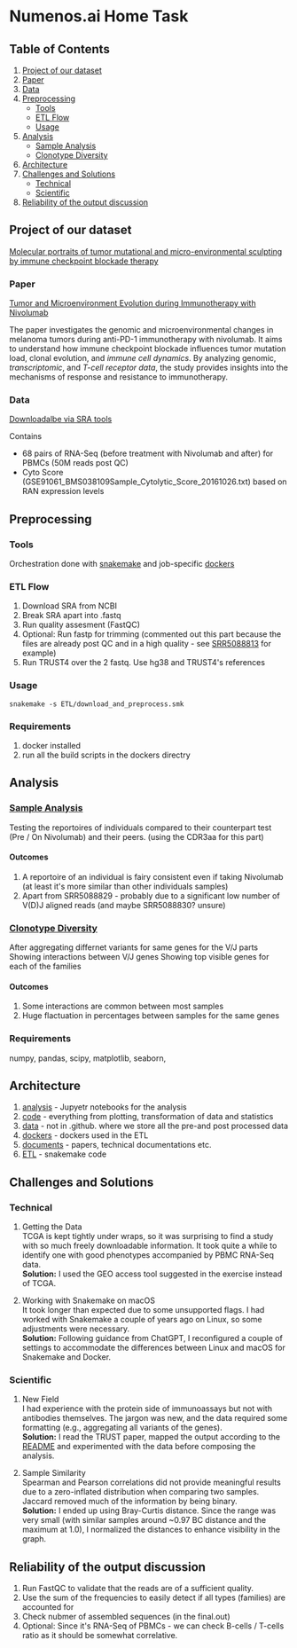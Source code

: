 # Numenos.ai Home Task

## Table of Contents
1. [Project of our dataset](#project-of-our-dataset)
2. [Paper](#paper)
3. [Data](#data)
4. [Preprocessing](#preprocessing)
    - [Tools](#tools)
    - [ETL Flow](#etl-flow)
    - [Usage](#usage)
5. [Analysis](#analysis)
    - [Sample Analysis](#sample-analysis)
    - [Clonotype Diversity](#clonotype-diversity)
6. [Architecture](#architecture)
7. [Challenges and Solutions](#challenges-and-solutions)
    - [Technical](#technical)
    - [Scientific](#scientific)
8. [Reliability of the output discussion](#reliability-of-the-output-discussion)

## Project of our dataset
[Molecular portraits of tumor mutational and micro-environmental sculpting by immune checkpoint blockade therapy](https://www.ncbi.nlm.nih.gov/geo/query/acc.cgi?acc=GSE91061)

### Paper 
[Tumor and Microenvironment Evolution during Immunotherapy with Nivolumab](https://pmc.ncbi.nlm.nih.gov/articles/PMC5685550/)

The paper investigates the genomic and microenvironmental changes in melanoma tumors during anti-PD-1 immunotherapy with nivolumab. It aims to understand how immune checkpoint blockade influences tumor mutation load, clonal evolution, and *immune cell dynamics*. By analyzing genomic, *transcriptomic*, and *T-cell receptor data*, the study provides insights into the mechanisms of response and resistance to immunotherapy.

### Data
[Downloadalbe via SRA tools](https://www.ncbi.nlm.nih.gov/bioproject/PRJNA356761)

Contains 
* 68 pairs of RNA-Seq (before treatment with Nivolumab and after) for PBMCs (50M reads post QC)
* Cyto Score (GSE91061_BMS038109Sample_Cytolytic_Score_20161026.txt) based on RAN expression levels

## Preprocessing

### Tools
Orchestration done with [snakemake](./ETL/download_and_preprocess.smk) and job-specific [dockers](./dockers/)

### ETL Flow
1. Download SRA from NCBI
2. Break SRA apart into .fastq
3. Run quality assesment (FastQC)
4. Optional: Run fastp for trimming (commented out this part because the files are already post QC and in a high quality - see [SRR5088813](./analysis/SRR5088813_1_fastqc.html) for example)
5. Run TRUST4 over the 2 fastq. Use hg38 and TRUST4's references

### Usage
`snakemake -s ETL/download_and_preprocess.smk`

### Requirements
1. docker installed
2. run all the build scripts in the dockers directry

## Analysis

### [Sample Analysis](./analysis/Sample_Analysis.ipynb)

Testing the reportoires of individuals compared to their counterpart test (Pre / On Nivolumab) and their peers. (using the CDR3aa for this part)

#### Outcomes
1. A reportoire of an individual is fairy consistent even if taking Nivolumab (at least it's more similar than other individuals samples) 
2. Apart from SRR5088829 - probably due to a significant low number of V(D)J aligned reads (and maybe SRR5088830? unsure)

### [Clonotype Diversity](./analysis/Clonotype_Diversity.ipynb)

After aggregating differnet variants for same genes for the V/J parts 
Showing interactions between V/J genes
Showing top visible genes for each of the families

#### Outcomes

1. Some interactions are common between most samples
2. Huge flactuation in percentages between samples for the same genes

### Requirements
numpy, pandas, scipy, matplotlib, seaborn, 

## Architecture

1. [analysis](./analysis/) - Jupyetr notebooks for the analysis
2. [code](./code/) - everything from plotting, transformation of data and statistics
3. [data](./data/) - not in .github. where we store all the pre-and post processed data
4. [dockers](./dockers) - dockers used in the ETL
5. [documents](./documents/) - papers, technical documentations etc.
6. [ETL](./ETL/) - snakemake code 


## Challenges and Solutions

### Technical
1. Getting the Data  
TCGA is kept tightly under wraps, so it was surprising to find a study with so much freely downloadable information. It took quite a while to identify one with good phenotypes accompanied by PBMC RNA-Seq data.  
**Solution:** I used the GEO access tool suggested in the exercise instead of TCGA.

2. Working with Snakemake on macOS  
It took longer than expected due to some unsupported flags. I had worked with Snakemake a couple of years ago on Linux, so some adjustments were necessary.  
**Solution:** Following guidance from ChatGPT, I reconfigured a couple of settings to accommodate the differences between Linux and macOS for Snakemake and Docker.

### Scientific 
1. New Field  
I had experience with the protein side of immunoassays but not with antibodies themselves. The jargon was new, and the data required some formatting (e.g., aggregating all variants of the genes).  
**Solution:** I read the TRUST paper, mapped the output according to the [README](https://github.com/liulab-dfci/TRUST4/blob/master/README.md) and experimented with the data before composing the analysis.

2. Sample Similarity  
Spearman and Pearson correlations did not provide meaningful results due to a zero-inflated distribution when comparing two samples. Jaccard removed much of the information by being binary.  
**Solution:** I ended up using Bray-Curtis distance. Since the range was very small (with similar samples around ~0.97 BC distance and the maximum at 1.0), I normalized the distances to enhance visibility in the graph.


## Reliability of the output discussion

1. Run FastQC to validate that the reads are of a sufficient quality.
2. Use the sum of the frequencies to easily detect if all types (families) are accounted for
3. Check nubmer of assembled sequences (in the final.out)
4. Optional: Since it's RNA-Seq of PBMCs - we can check B-cells / T-cells ratio as it should be somewhat correlative. 